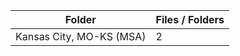 | Folder                   |   Files / Folders |
|--------------------------|-------------------|
| Kansas City, MO-KS (MSA) |                 2 |